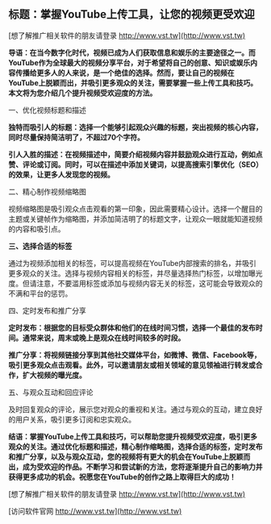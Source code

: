 ## **标题：掌握YouTube上传工具，让您的视频更受欢迎**

[想了解推广相关软件的朋友请登录 http://www.vst.tw](http://www.vst.tw)

**导语：在当今数字化时代，视频已成为人们获取信息和娱乐的主要途径之一。而YouTube作为全球最大的视频分享平台，对于希望将自己的创意、知识或娱乐内容传播给更多人的人来说，是一个绝佳的选择。然而，要让自己的视频在YouTube上脱颖而出，并吸引更多观众的关注，需要掌握一些上传工具和技巧。本文将为您介绍几个提升视频受欢迎度的方法。**

一、优化视频标题和描述

**独特而吸引人的标题：选择一个能够引起观众兴趣的标题，突出视频的核心内容，同时尽量保持简洁明了，不超过70个字符。**

**引人入胜的描述：在视频描述中，简要介绍视频内容并鼓励观众进行互动，例如点赞、评论或订阅。同时，可以在描述中添加关键词，以提高搜索引擎优化（SEO）的效果，让更多人发现您的视频。**

二、精心制作视频缩略图

视频缩略图是吸引观众点击观看的第一印象，因此需要精心设计。选择一个醒目的主题或关键帧作为缩略图，并添加简洁明了的标题文字，让观众一眼就能知道视频的内容和吸引点。

**三、选择合适的标签**

通过为视频添加相关的标签，可以提高视频在YouTube内部搜索的排名，并吸引更多观众的关注。选择与视频内容相关的标签，并尽量选择热门标签，以增加曝光度。但请注意，不要滥用标签或添加与视频内容无关的标签，这可能会导致观众的不满和平台的惩罚。

四、定时发布和推广分享

**定时发布：根据您的目标受众群体和他们的在线时间习惯，选择一个最佳的发布时间。通常来说，周末或晚上是观众在线时间较多的时段。**

**推广分享：将视频链接分享到其他社交媒体平台，如微博、微信、Facebook等，吸引更多观众点击观看。此外，可以邀请朋友或相关领域的意见领袖进行转发或合作，扩大视频的曝光度。**

五、与观众互动和回应评论

及时回复观众的评论，展示您对观众的重视和关注。通过与观众的互动，建立良好的用户关系，吸引更多订阅和忠实观众。

**结语：掌握YouTube上传工具和技巧，可以帮助您提升视频受欢迎度，吸引更多观众的关注。通过优化标题和描述，精心制作缩略图，选择合适的标签，定时发布和推广分享，以及与观众互动，您的视频将有更大的机会在YouTube上脱颖而出，成为受欢迎的作品。不断学习和尝试新的方法，您将逐渐提升自己的影响力并获得更多成功的机会。祝愿您在YouTube的创作之路上取得巨大的成功！**

[想了解推广相关软件的朋友请登录 http://www.vst.tw](http://www.vst.tw)


[访问软件官网 http://www.vst.tw](http://www.vst.tw)
